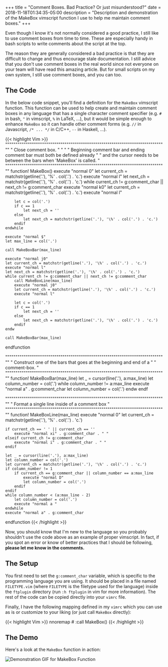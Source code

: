 +++
title = "Comment Boxes. Bad Practice? Or just misunderstood?"
date = 2018-11-18T01:34:35-05:00
description = "Description and demonstration of the MakeBox vimscript function I use to help me maintain comment boxes."
+++

Even though I know it's not normally considered a good practice, I still
like to use comment boxes from time to time. These are especially handy
in bash scripts to write comments about the script at the top.

The reason they are generally considered a bad practice is that they are
difficult to change and thus encourage stale documentation. I still
advice that you don't use comment boxes in the real world since not everyone on your
team will have read this amazing article. But for small scripts on my own
system, I still use comment boxes, and you can too.

## The Code

In the below code snippet, you'll find a definition for the `MakeBox` vimscript
function. This function can be used to help create and maintain comment boxes
in any language that has a single character comment specifier (e.g. `#` in
bash, `"` in vimscript, `%` in LaTeX, ...), but it would be simple enough
to enhance `MakeBox` so it can handle other comment forms (e.g. `//` in Javascript, `/* ...
*/` in C/C++, `--` in Haskell, ...).

{{< highlight Vim >}}
"""""""""""""""""""""""""""""""""""""""""""""""""""""""""""""""""""""""""""""""
" Close comment box.                                                          "
"                                                                             "
" Beginning comment bar and ending comment bar must both be defined already   "
" and the cursor needs to be between the bars when 'MakeBox' is called.       "
"""""""""""""""""""""""""""""""""""""""""""""""""""""""""""""""""""""""""""""""
function! MakeBox()
    execute "normal 0"
    let current_ch = matchstr(getline('.'), '\%' . col('.') . 'c.')
    execute "normal l"
    let next_ch = matchstr(getline('.'), '\%' . col('.') . 'c.')
    while current_ch != g:comment_char || next_ch != g:comment_char
        execute "normal k0"
        let current_ch = matchstr(getline('.'), '\%' . col('.') . 'c.')
        execute "normal l"

        let c = col('.')
        if c == 1
            let next_ch = ''
        else
            let next_ch = matchstr(getline('.'), '\%' . col('.') . 'c.')
        endif
    endwhile

    execute "normal $"
    let max_line = col('.')

    call MakeBoxBar(max_line)

    execute "normal j0"
    let current_ch = matchstr(getline('.'), '\%' . col('.') . 'c.')
    execute "normal l"
    let next_ch = matchstr(getline('.'), '\%' . col('.') . 'c.')
    while current_ch != g:comment_char || next_ch != g:comment_char
        call MakeBoxLine(max_line)
        execute "normal j0"
        let current_ch = matchstr(getline('.'), '\%' . col('.') . 'c.')
        execute "normal l"

        let c = col('.')
        if c == 1
            let next_ch = ''
        else
            let next_ch = matchstr(getline('.'), '\%' . col('.') . 'c.')
        endif
    endw

    call MakeBoxBar(max_line)
endfunction

"""""""""""""""""""""""""""""""""""""""""""""""""""""""""""""""""""""""""""""""
" Construct one of the bars that goes at the beginning and end of a           "
" comment-box.                                                                "
"""""""""""""""""""""""""""""""""""""""""""""""""""""""""""""""""""""""""""""""
function! MakeBoxBar(max_line)
    let _ = cursor(line('.'), a:max_line)
    let column_number = col('.')
    while column_number != a:max_line
        execute "normal a" . g:comment_char
        let column_number = col('.')
    endw
endf

"""""""""""""""""""""""""""""""""""""""""""""""""""""""""""""""""""""""""""""""
" Format a single line inside of a comment box                                "
"""""""""""""""""""""""""""""""""""""""""""""""""""""""""""""""""""""""""""""""
function! MakeBoxLine(max_line)
    execute "normal 0"
    let current_ch = matchstr(getline('.'), '\%' . col('.') . 'c.')

    if current_ch == ' ' || current_ch == ''
        execute "normal xi" . g:comment_char . " "
    elseif current_ch != g:comment_char
        execute "normal i" . g:comment_char . " "
    endif

    let _ = cursor(line('.'), a:max_line)
    let column_number = col('.')
    let current_ch = matchstr(getline('.'), '\%' . col('.') . 'c.')
    if column_number != 1
        if current_ch == g:comment_char || column_number == a:max_line
            execute "normal D"
            let column_number = col('.')
        endif
    endif
    while column_number < (a:max_line - 2)
        let column_number = col('.')
        execute "normal a "
    endwhile
    execute "normal a" . g:comment_char
endfunction
{{< /highlight >}}

Now, you should know that I'm new to the language so you probably shouldn't use
the code above as an example of proper vimscript. In fact, if you spot an error
or know of better practices that I should be following, **please let me know in
the comments.**

## The Setup

You first need to set the `g:comment_char` variable, which is specific to the programming language you are using. It should be placed in a file named `FILETYPE.vim` (where `FILETYPE` is the filetype used for the language) inside the `ftplugin` directory (run `:h ftplugin` in vim for more information). The rest of the code can be copied directly into your `vimrc` file.

Finally, I have the following mapping defined in my `vimrc` which you can use as is or customize to your liking (or just call `MakeBox` directly): 

{{< highlight Vim >}}
nnoremap <Leader># :call MakeBox()<CR>
{{< /highlight >}}

## The Demo

Here's a look at the `MakeBox` function in action:

<img src="/images/MakeBox_Demo.gif" alt="Demonstration GIF for MakeBox Function"/>
